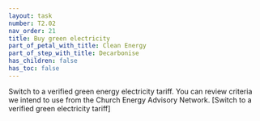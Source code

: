 ```yaml
---
layout: task
number: T2.02
nav_order: 21
title: Buy green electricity
part_of_petal_with_title: Clean Energy
part_of_step_with_title: Decarbonise 
has_children: false
has_toc: false
---
```


Switch to a verified green energy electricity tariff. You can review criteria we intend to use from the Church Energy Advisory Network. [Switch to a verified green electricity tariff]
